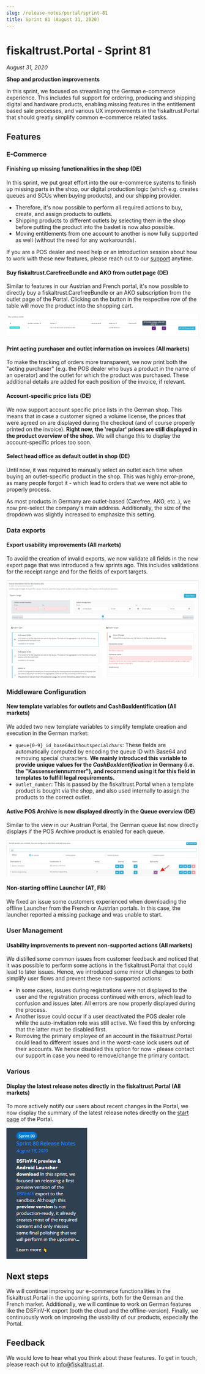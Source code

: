 ```yaml
---
slug: /release-notes/portal/sprint-81
title: Sprint 81 (August 31, 2020)
---
```


# fiskaltrust.Portal - Sprint 81
_August 31, 2020_

**Shop and production improvements**

In this sprint, we focused on streamlining the German e-commerce experience. This includes full support for ordering, producing and shipping digital and hardware products, enabling missing features in the entitlement based sale processes, and various UX improvements in the fiskaltrust.Portal that should greatly simplify common e-commerce related tasks.

## Features

### E-Commerce
 
#### Finishing up missing functionalities in the shop (DE)
In this sprint, we put great effort into the our e-commerce systems to finish up missing parts in the shop, our digital production logic (which e.g. creates queues and SCUs when buying products), and our shipping provider. 

- Therefore, it's now possible to perform all required actions to buy, create, and assign products to outlets. 
- Shipping products to different outlets by selecting them in the shop before putting the product into the basket is now also possible.
- Moving entitlements from one account to another is now fully supported as well (without the need for any workarounds).

If you are a POS dealer and need help or an introduction session about how to work with these new features, please reach out to our [support](mailto:support@fiskaltrust.de) anytime.

#### Buy fiskaltrust.CarefreeBundle and AKO from outlet page (DE)
Similar to features in our Austrian and French portal, it's now possible to directly buy a fiskaltrust.CarefreeBundle or an AKO subscription from the outlet page of the Portal.
Clicking on the button in the respective row of the table will move the product into the shopping cart.

![carefree-outlet](images/sprint-81/carefree-outlet.png)

#### Print acting purchaser and outlet information on invoices (All markets)
To make the tracking of orders more transparent, we now print both the "acting purchaser" (e.g. the POS dealer who buys a product in the name of an operator) and the outlet for which the product was purchased. These additional details are added for each position of the invoice, if relevant.

#### Account-specific price lists (DE)
We now support account specific price lists in the German shop. This means that in case a customer signed a volume license, the prices that were agreed on are displayed during the checkout (and of course properly printed on the invoice). **Right now, the 'regular' prices are still displayed in the product overview of the shop.** We will change this to display the account-specific prices too soon.

#### Select head office as default outlet in shop (DE)
Until now, it was required to manually select an outlet each time when buying an outlet-specific product in the shop. This was highly error-prone, as many people forgot it - which lead to orders that we were not able to properly process.

As most products in Germany are outlet-based (Carefree, AKO, etc..), we now pre-select the company's main address. Additionally, the size of the dropdown was slightly increased to emphasize this setting.

### Data exports

#### Export usability improvements (All markets)
To avoid the creation of invalid exports, we now validate all fields in the new export page that was introduced a few sprints ago. This includes validations for the receipt range and for the fields of export targets.

![export-validation](images/sprint-81/export-validation.png)

### Middleware Configuration

#### New template variables for outlets and CashBoxIdentification (All markets)
We added two new template variables to simplify template creation and execution in the German market:
- `queue{0-9}_id_base64withoutspecialchars`: These fields are automatically computed by encoding the queue ID with Base64 and removing special characters. **We mainly introduced this variable to provide unique values for the _CashBoxIdentification_ in Germany (i.e. the "Kassenseriennummer"), and recommend using it for this field in templates to fulfill legal requirements.**
- `outlet_number`: This is passed by the fiskaltrust.Portal when a template product is bought via the shop, and also used internally to assign the products to the correct outlet.

#### Active POS Archive is now displayed directly in the Queue overview (DE)
Similar to the view in our Austrian Portal, the German queue list now directly displays if the POS Archive product is enabled for each queue. 

![pos-archive-queue](images/sprint-81/pos-archive-queue.png)

#### Non-starting offline Launcher (AT, FR)
We fixed an issue some customers experienced when downloading the offline Launcher from the French or Austrian portals. In this case, the launcher reported a missing package and was unable to start.

### User Management

#### Usability improvements to prevent non-supported actions (All markets)
We distilled some common issues from customer feedback and noticed that it was possible to perform some actions in the fiskaltrust.Portal that could lead to later issues. Hence, we introduced some minor UI changes to both simplify user flows and prevent these non-supported actions:
- In some cases, issues during registrations were not displayed to the user and the registration process continued with errors, which lead to confusion and issues later. All errors are now properly displayed during the process.
- Another issue could occur if a user deactivated the POS dealer role while the auto-invitation role was still active. We fixed this by enforcing that the latter must be disabled first.
- Removing the primary employee of an account in the fiskaltrust.Portal could lead to different issues and in the worst-case lock users out of their accounts. We hence disabled this option for now - please contact our support in case you need to remove/change the primary contact.

### Various

#### Display the latest release notes directly in the fiskaltrust.Portal (All markets)
To more actively notify our users about recent changes in the Portal, we now display the summary of the latest release notes directly on the [start page](https://portal.fiskaltrust.de/Home/Dashboard) of the Portal. 

![release-notes-in-portal](images/sprint-81/release-notes-in-portal.png)

## Next steps
We will continue improving our e-commerce functionalities in the fiskaltrust.Portal in the upcoming sprints, both for the German and the French market. Additionally, we will continue to work on German features like the DSFinV-K export (both the cloud and the offline-version). Finally, we continuously work on improving the usability of our products, especially the Portal.

## Feedback
We would love to hear what you think about these features. To get in touch, please reach out to [info@fiskaltrust.at](mailto:info@fiskaltrust.at).
